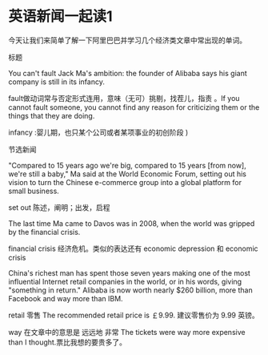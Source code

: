 # 英语新闻一起读1

今天让我们来简单了解一下阿里巴巴并学习几个经济类文章中常出现的单词。 

标题

You can't fault Jack Ma's ambition: the founder of Alibaba says his giant company is still in its infancy. 

fault做动词常与否定形式连用，意味（无可）挑剔，找茬儿，指责 。If you cannot fault someone, you cannot find any reason for criticizing them or the things that they are doing. 

infancy :婴儿期，也只某个公司或者某项事业的初创阶段 ) 

节选新闻 

"Compared to 15 years ago we're big, compared to 15 years [from now], we're still a baby," Ma said at the World Economic Forum, setting out his vision to turn the Chinese e-commerce group into a global platform for small business. 

set out 陈述，阐明；出发，启程 

The last time Ma came to Davos was in 2008, when the world was gripped by the financial crisis. 

financial crisis 经济危机。类似的表达还有 economic depression 和 economic crisis 

China's richest man has spent those seven years making one of the most influential Internet retail companies in the world, or in his words, giving "something in return." Alibaba is now worth nearly $260 billion, more than Facebook and way more than IBM. 

retail 零售 The recommended retail price is ￡9.99. 建议零售价为 9.99 英镑。 

way 在文章中的意思是 远远地 非常 The tickets were way more expensive than I 
thought.票比我想的要贵多了。 